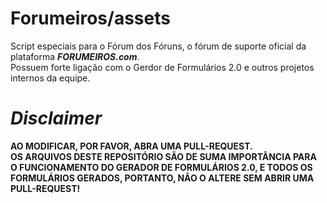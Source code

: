 # Forumeiros/assets

Script especiais para o Fórum dos Fóruns, o fórum de suporte oficial da plataforma ***FORUMEIROS.com***.  
Possuem forte ligação com o Gerdor de Formulários 2.0 e outros projetos internos da equipe.

# _Disclaimer_

**AO MODIFICAR, POR FAVOR, ABRA UMA PULL-REQUEST.  
OS ARQUIVOS DESTE REPOSITÓRIO SÃO DE SUMA IMPORTÂNCIA PARA O FUNCIONAMENTO DO GERADOR DE FORMULÁRIOS 2.0, E TODOS OS FORMULÁRIOS GERADOS, PORTANTO, NÃO O ALTERE SEM ABRIR UMA PULL-REQUEST!**
